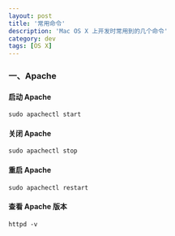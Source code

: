 ```yaml
---
layout: post
title: '常用命令'
description: 'Mac OS X 上开发时常用到的几个命令'
category: dev
tags: [OS X]
---
```


### 一、Apache

#### 启动 Apache

    sudo apachectl start

#### 关闭 Apache

    sudo apachectl stop

#### 重启 Apache

    sudo apachectl restart

#### 查看 Apache 版本

    httpd -v
